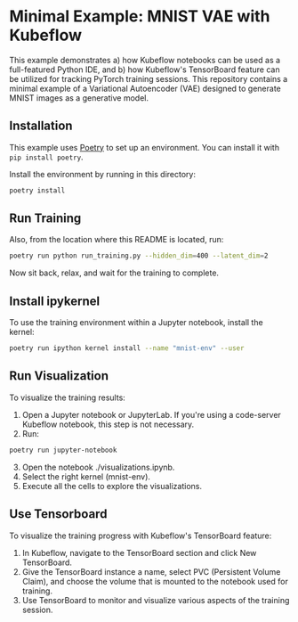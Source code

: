 # Minimal Example: MNIST VAE with Kubeflow

This example demonstrates a) how Kubeflow notebooks can be used as a full-featured Python IDE, and b) how Kubeflow's 
TensorBoard feature can be utilized for tracking PyTorch training sessions. This repository contains a minimal example 
of a Variational Autoencoder (VAE) designed to generate MNIST images as a generative model.

## Installation

This example uses [Poetry](https://python-poetry.org/) to set up an environment. You can install it with 
`pip install poetry`.  

Install the environment by running in this directory:

```sh
poetry install
```

## Run Training

Also, from the location where this README is located, run:

```sh
poetry run python run_training.py --hidden_dim=400 --latent_dim=2
```

Now sit back, relax, and wait for the training to complete.

## Install ipykernel

To use the training environment within a Jupyter notebook, install the kernel:

```sh
poetry run ipython kernel install --name "mnist-env" --user
```

## Run Visualization

To visualize the training results:

1. Open a Jupyter notebook or JupyterLab. If you're using a code-server Kubeflow notebook, this step is not necessary.
2. Run:

```sh
poetry run jupyter-notebook
```

3. Open the notebook ./visualizations.ipynb.
4. Select the right kernel (mnist-env).
5. Execute all the cells to explore the visualizations.

## Use Tensorboard

To visualize the training progress with Kubeflow's TensorBoard feature:

1. In Kubeflow, navigate to the TensorBoard section and click New TensorBoard.
2. Give the TensorBoard instance a name, select PVC (Persistent Volume Claim), and choose the volume that is mounted to the notebook used for training.
3. Use TensorBoard to monitor and visualize various aspects of the training session.
